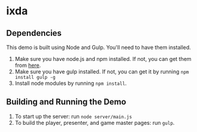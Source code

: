 # ixda

## Dependencies

This demo is built using Node and Gulp. You'll need to have them installed.

1. Make sure you have node.js and npm installed. If not, you can get them from [here](https://nodejs.org/en/).
2. Make sure you have gulp installed. If not, you can get it by running `npm install gulp -g`
3. Install node modules by running `npm install`.

## Building and Running the Demo

1. To start up the server: run `node server/main.js`
2. To build the player, presenter, and game master pages: run `gulp`.
